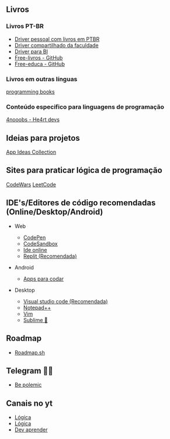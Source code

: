 
## Livros

### Livros PT-BR

- [Driver pessoal com livros em PTBR](https://drive.google.com/drive/folders/17ckWRy1sHO0vMGB33xvOeIHL6R1Q2h1Z?usp=drive_link)
- [Driver compartilhado da faculdade](https://drive.google.com/drive/folders/1AEQf7o5NDsEcsdOwshHCKXiF8beCeiGv?usp=sharing)
- [Driver para BI](https://drive.google.com/drive/folders/15OXTFMRTmGfDyKBQlnQUbRER5YLKZjPe?usp=sharing)
- [Free-livros - GitHub](https://github.com/free-educa/free-livros)
- [Free-educa - GitHub](https://github.com/free-educa/books)


### Livros em outras línguas 

[programming books](https://github.com/EbookFoundation/free-programming-books)

### Conteúdo especifico para linguagens de programação

[4nooobs - He4rt devs](https://github.com/he4rt/4noobs)


## Ideias para projetos

[App Ideas Collection](https://github.com/florinpop17/app-ideas)

## Sites para praticar lógica de programação 

[CodeWars](https://www.codewars.com)
[LeetCode](https://leetcode.com)

## IDE's/Editores de código recomendadas (Online/Desktop/Android)

- Web
	- [CodePen](https://codepen.io)
	- [CodeSandbox](https://codesandbox.io/dashboard/recent)
	- [Ide online](https://www.online-ide.com)
	- [Replit (Recomendada)](https://www.online-ide.com)

- Android
	- [Apps para codar](https://blog.impulso.team/os-6-melhores-apps-para-facilitar-a-vida-de-devs-ctbp/)

- Desktop
	- [Visual studio code (Recomendada)](https://code.visualstudio.com)
	- [Notepad++](https://notepad-plus-plus.org/downloads/)
	- [Vim](https://www.vim.org)
	- [Sublime 🤢](https://www.sublimetext.com)

## Roadmap

- [Roadmap.sh](https://roadmap.sh)


## Telegram 🏴‍☠️

- [Be polemic](https://t.me/+zBhXq7zXbHVmZTEx)

## Canais no yt

- [Lógica](https://www.youtube.com/@CursoemVideo/videos)
- [Lógica](https://youtu.be/iF2MdbrTiBM?si=kn1X8g9aQG6aVRZw)
- [Dev aprender](https://www.youtube.com/@DevAprender)
